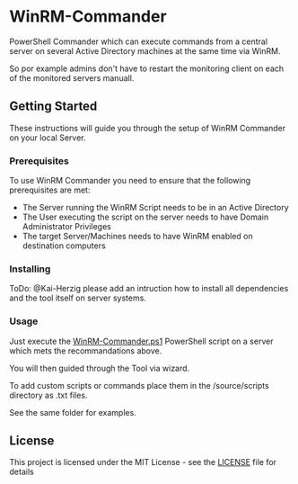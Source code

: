 # WinRM-Commander

PowerShell Commander which can execute  commands from a central server on several Active Directory machines at the same time via WinRM.

So por example admins don't have to restart the monitoring client on each of the monitored servers manuall.

## Getting Started

These instructions will guide you through the setup of WinRM Commander on your local Server.

### Prerequisites

To use WinRM Commander you need to ensure that the following prerequisites are met:

* The Server running the WinRM Script needs to be in an Active Directory
* The User executing the script on the server needs to have Domain Administrator Privileges
* The target Server/Machines needs to have WinRM enabled on destination computers

### Installing

ToDo: @Kai-Herzig please add an intruction how to install all dependencies and the tool itself on server systems.

### Usage

Just execute the [WinRM-Commander.ps1](./source/WinRM-Commander.ps1) PowerShell script on a server which mets the recommandations above.

You will then guided through the Tool via wizard.

To add custom scripts or commands place them in the /source/scripts directory as .txt files.

See the same folder for examples.

## License

This project is licensed under the MIT License - see the [LICENSE](LICENSE) file for details